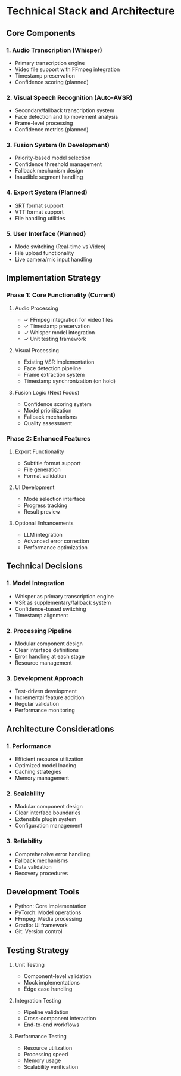 # Technical Stack and Architecture

## Core Components

### 1. Audio Transcription (Whisper)
- Primary transcription engine
- Video file support with FFmpeg integration
- Timestamp preservation
- Confidence scoring (planned)

### 2. Visual Speech Recognition (Auto-AVSR)
- Secondary/fallback transcription system
- Face detection and lip movement analysis
- Frame-level processing
- Confidence metrics (planned)

### 3. Fusion System (In Development)
- Priority-based model selection
- Confidence threshold management
- Fallback mechanism design
- Inaudible segment handling

### 4. Export System (Planned)
- SRT format support
- VTT format support
- File handling utilities

### 5. User Interface (Planned)
- Mode switching (Real-time vs Video)
- File upload functionality
- Live camera/mic input handling

## Implementation Strategy

### Phase 1: Core Functionality (Current)
1. Audio Processing
   - ✓ FFmpeg integration for video files
   - ✓ Timestamp preservation
   - ✓ Whisper model integration
   - ✓ Unit testing framework

2. Visual Processing
   - Existing VSR implementation
   - Face detection pipeline
   - Frame extraction system
   - Timestamp synchronization (on hold)

3. Fusion Logic (Next Focus)
   - Confidence scoring system
   - Model prioritization
   - Fallback mechanisms
   - Quality assessment

### Phase 2: Enhanced Features
1. Export Functionality
   - Subtitle format support
   - File generation
   - Format validation

2. UI Development
   - Mode selection interface
   - Progress tracking
   - Result preview

3. Optional Enhancements
   - LLM integration
   - Advanced error correction
   - Performance optimization

## Technical Decisions

### 1. Model Integration
- Whisper as primary transcription engine
- VSR as supplementary/fallback system
- Confidence-based switching
- Timestamp alignment

### 2. Processing Pipeline
- Modular component design
- Clear interface definitions
- Error handling at each stage
- Resource management

### 3. Development Approach
- Test-driven development
- Incremental feature addition
- Regular validation
- Performance monitoring

## Architecture Considerations

### 1. Performance
- Efficient resource utilization
- Optimized model loading
- Caching strategies
- Memory management

### 2. Scalability
- Modular component design
- Clear interface boundaries
- Extensible plugin system
- Configuration management

### 3. Reliability
- Comprehensive error handling
- Fallback mechanisms
- Data validation
- Recovery procedures

## Development Tools
- Python: Core implementation
- PyTorch: Model operations
- FFmpeg: Media processing
- Gradio: UI framework
- Git: Version control

## Testing Strategy
1. Unit Testing
   - Component-level validation
   - Mock implementations
   - Edge case handling

2. Integration Testing
   - Pipeline validation
   - Cross-component interaction
   - End-to-end workflows

3. Performance Testing
   - Resource utilization
   - Processing speed
   - Memory usage
   - Scalability verification
